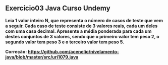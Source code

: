 ## Exercício03 Java Curso Undemy

**Leia 1 valor inteiro N, que representa o número de casos de teste que vem a seguir. Cada caso de teste consiste
de 3 valores reais, cada um deles com uma casa decimal. Apresente a média ponderada para cada um destes
conjuntos de 3 valores, sendo que o primeiro valor tem peso 2, o segundo valor tem peso 3 e o terceiro valor tem
peso 5.**

**Correção: https://github.com/acenelio/nivelamento-java/blob/master/src/uri1079.java**



